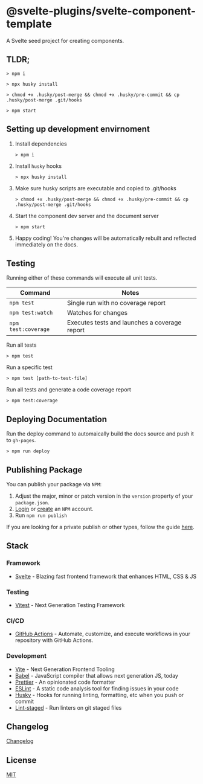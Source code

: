 # @svelte-plugins/svelte-component-template

A Svelte seed project for creating components.

## TLDR;

```vim
> npm i

> npx husky install

> chmod +x .husky/post-merge && chmod +x .husky/pre-commit && cp .husky/post-merge .git/hooks

> npm start
```

## Setting up development envirnoment

1. Install dependencies

   ```vim
   > npm i
   ```

2. Install `husky` hooks

   ```vim
   > npx husky install
   ```

3. Make sure husky scripts are executable and copied to .git/hooks

   ```vim
   > chmod +x .husky/post-merge && chmod +x .husky/pre-commit && cp .husky/post-merge .git/hooks
   ```

4. Start the component dev server and the document server

    ```vim
    > npm start
    ```

5. Happy coding! You're changes will be automatically rebuilt and reflected immediately on the docs.

## Testing

Running either of these commands will execute all unit tests.

| Command                          | Notes                                                |
| -------------------------------- | ---------------------------------------------------- |
| `npm test`                       | Single run with no coverage report                   |
| `npm test:watch`                 | Watches for changes                                  |
| `npm test:coverage`              | Executes tests and launches a coverage report        |

Run all tests
```vim
> npm test
```

Run a specific test
```vim
> npm test [path-to-test-file]
```

Run all tests and generate a code coverage report
```vim
> npm test:coverage
```

## Deploying Documentation

Run the deploy command to automaically build the docs source and push it to `gh-pages`.

```vim
> npm run deploy
```

## Publishing Package

You can publish your package via `NPM`:

1. Adjust the major, minor or patch version in the `version` property of your `package.json`.
2. [Login](https://www.npmjs.com/login) or [create](https://www.npmjs.com/signup) an `NPM` account.
3. Run `npm run publish`

If you are looking for a private publish or other types, follow the guide [here](https://gist.github.com/coolaj86/1318304).

## Stack
### Framework
- [Svelte](https://svelte.dev/) - Blazing fast frontend framework that enhances HTML, CSS & JS

### Testing
- [Vitest](https://vitest.dev/) - Next Generation Testing Framework

### CI/CD
- [GitHub Actions](https://docs.github.com/en/actions) - Automate, customize, and execute workflows in your repository with GitHub Actions.

### Development
- [Vite](https://vitejs.dev/) - Next Generation Frontend Tooling
- [Babel](https://babeljs.io/) - JavaScript compiler that allows next generation JS, today
- [Prettier](https://prettier.io/) - An opinionated code formatter
- [ESLint](https://eslint.org/) - A static code analysis tool for finding issues in your code
- [Husky](https://typicode.github.io/husky/) - Hooks for running linting, formatting, etc when you push or commit
- [Lint-staged](https://github.com/lint-staged/lint-staged) - Run linters on git staged files

## Changelog

[Changelog](CHANGELOG.md)

## License

[MIT](LICENSE)
